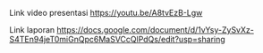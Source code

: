 Link video presentasi
https://youtu.be/A8tvEzB-Lgw

Link laporan
https://docs.google.com/document/d/1vYsy-ZySvXz-S4TEn94jeT0miGnQpc6MaSVCcQlPdQs/edit?usp=sharing
